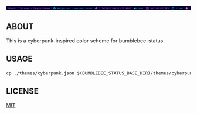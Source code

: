 ![ScreenShot](./SS/ss.png)

## ABOUT
This is a cyberpunk-inspired color scheme for bumblebee-status.

## USAGE

```markdown
cp ./themes/cyberpunk.json $(BUMBLEBEE_STATUS_BASE_DIR)/themes/cyberpunk.json
```

## LICENSE
[MIT](https://github.com/koutarn/bumblebee-status-cyberpunk/blob/master/LICENSE)

